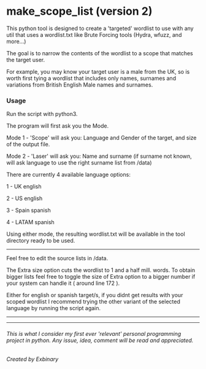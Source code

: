 # make_scope_list (version 2)
This python tool is designed to create a 'targeted' wordlist to use with any util that uses a wordlist.txt like Brute Forcing tools (Hydra, wfuzz, and more...)

The goal is to narrow the contents of the wordlist to a scope that matches the target user.

For example, you may know your target user is a male from the UK, so is worth first tying a wordlist that includes only names, surnames and variations from British English Male names and surnames.

### Usage
Run the script with python3.

The program will first ask you the Mode.

Mode 1 - 'Scope'  will ask you: Language and Gender of the target, and size of the output file.

Mode 2 - 'Laser'  will ask you: Name and surname (if surname not known, will ask language to use the right surname list from /data)

There are currently 4 available language options:

1 - UK english

2 - US english

3 - Spain spanish

4 - LATAM spanish

Using either mode, the resulting wordlist.txt will be available in the tool directory ready to be used.
________________

Feel free to edit the source lists in  /data.

The Extra size option cuts the wordlist to 1 and a half mill. words. To obtain bigger lists feel free to toggle the size of Extra option to a bigger number if your system can handle it ( around line 172 ).

Either for english or spanish target/s, if you didnt get results with your scoped wordlist I recommend trying the other variant of the selected language by running the script again.
________________

________________

###### This is what I consider my first ever 'relevant' personal programming project in python. Any issue, idea, comment will be read and appreciated.

###### Created by Exbinary

